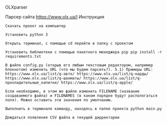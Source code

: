 OLXparser

Парсер сайта https://www.olx.ua/l
Инструкция

    Скачать проект на компьютер
    
    Установить python 3
    
    Открыть терминал, с помощью cd перейти в папку с проектом
    
    Установить библиотеки с помощью пакетного менеджера pip pip install -r requirements.txt
    
    В файле config.py (открыв его любым текстовым редактором, например блокнотом) изменить URL (что мы будем парсить?). 5.1) Примеры URL: https://www.olx.ua/list/q-авто/ https://www.olx.ua/list/q-нарды/ https://www.olx.ua/list/q-шахматы/ https://www.olx.ua/list/q-прохладительные_напитки/ https://www.olx.ua/list/q-apple/
    
    Если необходимо, в этом же файле изменить FILENAME (название создаваемого файла) и FILDNAMES (в каком порядке будут распологаться поля). Можно оставить эти значения по умолчанию.
    
    Выполнить в терминале команду, находясь в папке проекта python main.py
    
    Дождаться появления CSV файла в текущей дирректории
